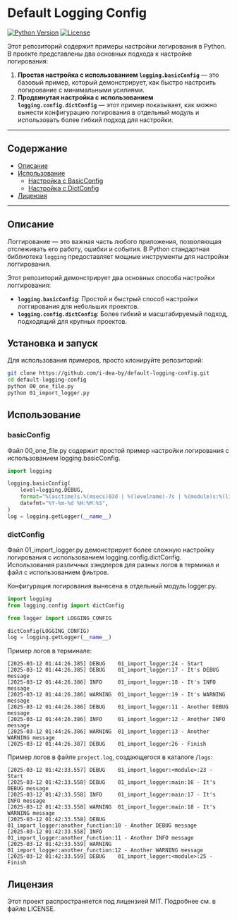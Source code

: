 # Default Logging Config

[![Python Version](https://img.shields.io/badge/python-3.12%2B-blue)](https://www.python.org/)
[![License](https://img.shields.io/badge/license-MIT-green)](LICENSE)

Этот репозиторий содержит примеры настройки логирования в Python. В проекте представлены два основных подхода к настройке логирования:

1. **Простая настройка с использованием `logging.basicConfig`** — это базовый пример, который демонстрирует, как быстро настроить логирование с минимальными усилиями.
2. **Продвинутая настройка с использованием `logging.config.dictConfig`** — этот пример показывает, как можно вынести конфигурацию логирования в отдельный модуль и использовать более гибкий подход для настройки.

---

## Содержание

- [Описание](#описание)
- [Использование](#использование)
  - [Настройка с BasicConfig](#basicconfig)
  - [Настройка с DictConfig](#dictconfig)
- [Лицензия](#лицензия)

---

## Описание

Логгирование — это важная часть любого приложения, позволяющая отслеживать его работу, ошибки и события. В Python стандартная библиотека `logging` предоставляет мощные инструменты для настройки логгирования.

Этот репозиторий демонстрирует два основных способа настройки логгирования:
- **`logging.basicConfig`**: Простой и быстрый способ настройки логгирования для небольших проектов.
- **`logging.config.dictConfig`**: Более гибкий и масштабируемый подход, подходящий для крупных проектов.


## Установка и запуск

Для использования примеров, просто клонируйте репозиторий:

```bash
git clone https://github.com/i-dea-by/default-logging-config.git
cd default-logging-config
python 00_one_file.py
python 01_import_logger.py
```


## Использование


### basicConfig

Файл 00_one_file.py содержит простой пример настройки логирования с использованием logging.basicConfig. 
```python
import logging

logging.basicConfig(
    level=logging.DEBUG,
    format="%(asctime)s.%(msecs)03d | %(levelname)-7s | %(module)s:%(lineno)d - %(message)s",
    datefmt="%Y-%m-%d %H:%M:%S",
)
log = logging.getLogger(__name__)
```

### dictConfig

Файл 01_import_logger.py демонстрирует более сложную настройку логирования с использованием logging.config.dictConfig. Использования различных хэндлеров для разных логов в терминал и файл с использованием фиьтров. 

Конфигурация логирования вынесена в отдельный модуль logger.py.
```python
import logging
from logging.config import dictConfig

from logger import LOGGING_CONFIG

dictConfig(LOGGING_CONFIG)
log = logging.getLogger(__name__)
```

Пример логов в терминале:
```
[2025-03-12 01:44:26.385] DEBUG    01_import_logger:24 - Start
[2025-03-12 01:44:26.385] DEBUG    01_import_logger:17 - It's DEBUG message
[2025-03-12 01:44:26.386] INFO     01_import_logger:18 - It's INFO message
[2025-03-12 01:44:26.386] WARNING  01_import_logger:19 - It's WARNING message
[2025-03-12 01:44:26.386] DEBUG    01_import_logger:11 - Another DEBUG message
[2025-03-12 01:44:26.386] INFO     01_import_logger:12 - Another INFO message
[2025-03-12 01:44:26.386] WARNING  01_import_logger:13 - Another WARNING message
[2025-03-12 01:44:26.387] DEBUG    01_import_logger:26 - Finish
```

Пример логов в файле `project.log`, создающегося в каталоге /`logs`:
```
[2025-03-12 01:42:33.557] DEBUG    01_import_logger:<module>:23 - Start
[2025-03-12 01:42:33.558] DEBUG    01_import_logger:main:16 - It's DEBUG message
[2025-03-12 01:42:33.558] INFO     01_import_logger:main:17 - It's INFO message
[2025-03-12 01:42:33.558] WARNING  01_import_logger:main:18 - It's WARNING message
[2025-03-12 01:42:33.558] DEBUG    01_import_logger:another_function:10 - Another DEBUG message
[2025-03-12 01:42:33.558] INFO     01_import_logger:another_function:11 - Another INFO message
[2025-03-12 01:42:33.559] WARNING  01_import_logger:another_function:12 - Another WARNING message
[2025-03-12 01:42:33.559] DEBUG    01_import_logger:<module>:25 - Finish
```

## Лицензия

Этот проект распространяется под лицензией MIT. Подробнее см. в файле LICENSE.
